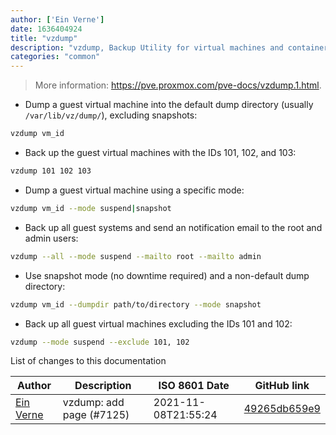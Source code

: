 ```yaml
---
author: ['Ein Verne']
date: 1636404924
title: "vzdump"
description: "vzdump, Backup Utility for virtual machines and containers."
categories: "common"
---
```

> More information: <https://pve.proxmox.com/pve-docs/vzdump.1.html>.

- Dump a guest virtual machine into the default dump directory (usually `/var/lib/vz/dump/`), excluding snapshots:

```bash
vzdump vm_id
```

- Back up the guest virtual machines with the IDs 101, 102, and 103:

```bash
vzdump 101 102 103
```

- Dump a guest virtual machine using a specific mode:

```bash
vzdump vm_id --mode suspend|snapshot
```

- Back up all guest systems and send an notification email to the root and admin users:

```bash
vzdump --all --mode suspend --mailto root --mailto admin
```

- Use snapshot mode (no downtime required) and a non-default dump directory:

```bash
vzdump vm_id --dumpdir path/to/directory --mode snapshot
```

- Back up all guest virtual machines excluding the IDs 101 and 102:

```bash
vzdump --mode suspend --exclude 101, 102
```
List of changes to this documentation


Author | Description | ISO 8601 Date | GitHub link
------|-----|-----|-----
[Ein Verne](mailto:einverne@gmail.com) | vzdump: add page (#7125) | 2021-11-08T21:55:24 | [49265db659e9](https://github.com/tldr-pages/tldr/commit/49265db659e9d8b59f941f6ee6c6be71e2b3111c)

